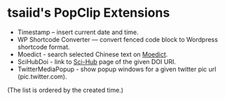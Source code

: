 # tsaiid's PopClip Extensions

+ Timestamp – insert current date and time.
+ WP Shortcode Converter — convert fenced code block to Wordpress shortcode format.
+ Moedict - search selected Chinese text on [Moedict](https://www.moedict.tw/).
+ SciHubDoi - link to [Sci-Hub](https://sci-hub.io/) page of the given DOI URI.
+ TwitterMediaPopup - show popup windows for a given twitter pic url (pic.twitter.com).

(The list is ordered by the created time.)
